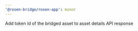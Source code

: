 ```yaml
---
'@rosen-bridge/rosen-app': minor
---
```


Add token id of the bridged asset to asset details API response
